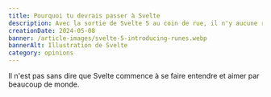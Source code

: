 ```yaml
---
title: Pourquoi tu devrais passer à Svelte
description: Avec la sortie de Svelte 5 au coin de rue, il n'y aucune raison pour laquelle tu devrais pas l'utiliser.
creationDate: 2024-05-08
banner: /article-images/svelte-5-introducing-runes.webp
bannerAlt: Illustration de Svelte
category: opinions
---
```


Il n'est pas sans dire que Svelte commence à se faire entendre et aimer par beaucoup de monde.
